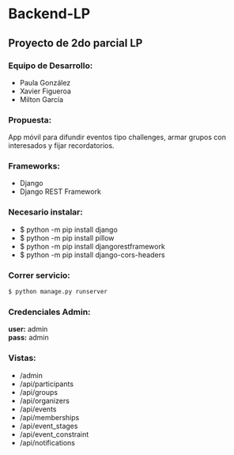 # Backend-LP
## Proyecto de 2do parcial LP 

### Equipo de Desarrollo:<br />
<ul>
<li>Paula González</li>
<li>Xavier Figueroa</li>
<li>Milton García</li>
</ul>

### Propuesta:<br />
App móvil para difundir eventos tipo challenges, armar grupos con interesados y fijar recordatorios.

### Frameworks:<br />
<ul>
<li>Django</li>
<li>Django REST Framework</li>
</ul>

### Necesario instalar:<br />
<ul>
<li>$ python -m pip install django </li>
<li>$ python -m pip install pillow</li>
<li>$ python -m pip install djangorestframework</li>
<li>$ python -m pip install django-cors-headers</li>
</ul>

### Correr servicio:
```bash
$ python manage.py runserver
```
### Credenciales Admin:<br />
 **user:** admin<br />
 **pass:** admin

### Vistas:<br />
<ul>

<li>/admin</li>
<li>/api/participants</li>
<li>/api/groups</li>
<li>/api/organizers</li>
<li>/api/events</li>
<li>/api/memberships</li>
<li>/api/event_stages</li>
<li>/api/event_constraint</li>
<li>/api/notifications</li>
</ul>
